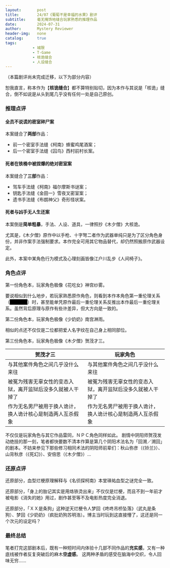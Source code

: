 ```yaml
---
layout:       post
title:        24/07《葡萄不是幸福的水果》剧评
subtitle:     毫无掩饰地缝合玩家熟悉的推理作品
date:         2024-07-31
author:       Mystery Reviewer
header-img:   none
catalog:      true
tags:
            - 城限
            - T-Game
            - 核诡缝合
            - 人设缝合
---
```


（本篇剧评尚未完成迁移，以下为部分内容）

恕我直言，称本作为【**核诡缝合**】都不算特别贴切，因为本作与其说是「核诡」缝合，倒不如说是从头到尾几乎没有任何一处是自己原创。

### 推理点评
#### 全员不说谎的密室碎尸案

本案缝合了**两部**作品：
* 前一个密室手法缝《柯南》蜂蜜鸡尾酒案；
* 后一个密室手法缝《囚鸟》西村前村长案。

#### 死者在铁桶中被捏爆的绝对密室案

本案缝合了**三部**作品：
* 驾车手法缝《柯南》福尔摩斯书谜案；
* 钥匙手法缝《金田一》雪夜叉密室案；
* 遗书手法缝《布朗神父》奇形怪状案。

#### 死者与凶手无人生还案

本案倒是**简单粗暴**，手法、人设、道具，一律照抄《木夕僧》大核诡。

尤其是，《木夕僧》原作中以手枪、十字弩二者作为武器单纯只是为了区分角色身份，并非作案手法强制要求。本作完全可用其它物品替代，却仍然照搬原作武器设定。

此外，本案中某角色行为模式及心理刻画皆像江户川乱步《人间椅子》。

### 角色点评

第一份角色本，玩家角色极像《花吃女》神宫纱雾。

要说相似到什么地步，若玩家熟悉原作角色，则看到本作本角色第一重伦理关系（<font style="background-color: #000000; color: black">姐弟恋情</font>）时，甚至能单凭原作最后一重伦理关系反推出本作最后一重伦理关系。虽然背后原理与原作有些许差异，但大方向是一致的。

第二份角色本，玩家角色极像《少奶奶》南宫淋雨。

相似的点还不仅仅是二位都把爱人名字纹在自己身上相同部位。

第三份角色本，玩家角色极像《木夕僧》贺茂才三。

| 贺茂才三                                                   | 玩家角色                                                   |
| ---------------------------------------------------------- | ---------------------------------------------------------- |
| 与其他案件角色之间几乎没什么来往                           | 与其他案件角色之间几乎没什么来往                           |
| 被冤为残害无辜女性的变态入狱，离开监狱后没多久就被人干掉了 | 被冤为残害无辜女性的变态入狱，离开监狱后没多久就被人干掉了 |
| 作为无名男尸被用于换人诡计，换人诡计核心是制造两人互杀假象 | 作为无名男尸被用于换人诡计，换人诡计核心是制造两人互杀假象 |

不仅仅是玩家角色与其它作品雷同，ＮＰＣ角色同样如此。
剧情中阴阳师贺茂发动绝技的那一刻，笔者都快要数不清本作算是第几个阴阳术法名为「回溯／溯回」的剧本。不妨来参见下那些修习相同术法的阴阳师前辈们：秋山弥彦（《铃兰》）、山背秋彦（《死幻》）、安倍思（《木夕僧》）...

### 还原点评

还原部分，血型烂梗原理解释与《名侦探柯南》本堂瑛祐血型之谜完全一致。

还原部分，「身上的胎记其实是用烙铁烫出来」不仅仅是烂梗，而且不到一年前才被电影《消失的她》用过，剧作甚至等不及电影热度完全消退。

还原部分，「ＸＸ是条狗」这种逆天烂梗令人梦回《咚咚吊桥坠落》（武丸是条狗）、梦回《少奶奶》（疯批奶狗苏明浩）。博主当时玩到这直接懵了，这还是同一个次元的设定吗？

### 最终总结

笔者打完这部剧本后，既有一种短时间内体验十几部不同作品的**充实感**，又有一种底线被作者反复突破后的麻木**空虚感**。 这两种矛盾的感受在脑海中交织，令人回味无穷……
